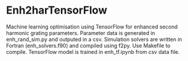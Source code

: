 # Enh2harTensorFlow

Machine learning optimisation using TensorFlow for enhanced second harmonic grating parameters. Parameter data is generated in enh_rand_sim.py and outputed in a csv. Simulation solvers are written in Fortran (enh_solvers.f90) and compiled using f2py. Use Makefile to compile. TensorFlow model is trained in enh_tf.ipynb from csv data file.
